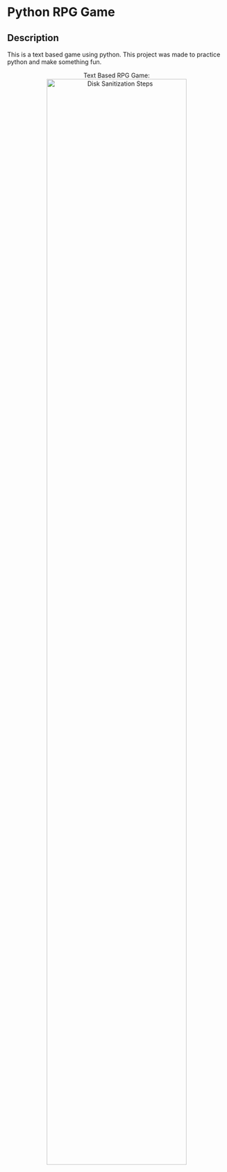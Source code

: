 <h1>Python RPG Game</h1>

<h2>Description</h2>
This is a text based game using python. This project was made to practice python and make something fun.  
<br />



<p align="center">
Text Based RPG Game: <br/>
<img src="https://imgur.com/42lzpK1.png" height="80%" width="80%" alt="Disk Sanitization Steps"/>
<br />
<br />
